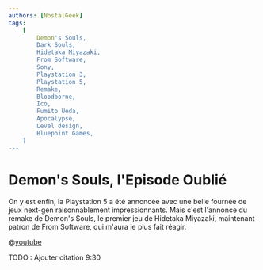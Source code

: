```yaml
---
authors: [NostalGeek]
tags:
    [
        Demon's Souls,
        Dark Souls,
        Hidetaka Miyazaki,
        From Software,
        Sony,
        Playstation 3,
        Playstation 5,
        Remake,
        Bloodborne,
        Ico,
        Fumito Ueda,
        Apocalypse,
        Level design,
        Bluepoint Games,
    ]
---
```


# Demon's Souls, l'Episode Oublié

On y est enfin, la Playstation 5 a été annoncée avec une belle fournée de jeux next-gen raisonnablement impressionnants. Mais c'est l'annonce du remake de Demon's Souls, le premier jeu de Hidetaka Miyazaki, maintenant patron de From Software, qui m'aura le plus fait réagir.

@[youtube](https://www.youtube.com/watch?v=5AXVjF7TKGw)

TODO : Ajouter citation 9:30

